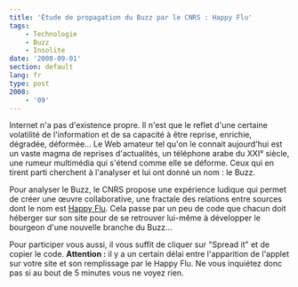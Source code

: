 ```yaml
---
title: 'Étude de propagation du Buzz par le CNRS : Happy Flu'
tags:
    - Technologie
    - Buzz
    - Insolite
date: '2008-09-01'
section: default
lang: fr
type: post
2008:
    - '09'
---
```


Internet n'a pas d'existence propre. Il n'est que le reflet d'une certaine volatilité de l'information et de sa capacité à être reprise, enrichie, dégradée, déformée… Le Web amateur tel qu'on le connait aujourd'hui est un vaste magma de reprises d'actualités, un téléphone arabe du XXI° siècle, une rumeur multimédia qui s'étend comme elle se déforme. Ceux qui en tirent parti cherchent à l'analyser et lui ont donné un nom&nbsp;: le Buzz.

Pour analyser le Buzz, le CNRS propose une expérience ludique qui permet de créer une œuvre collaborative, une fractale des relations entre sources dont le nom est [Happy Flu](http://www.happyflu.com). Cela passe par un peu de code que chacun doit héberger sur son site pour de se retrouver lui-même à développer le bourgeon d'une nouvelle branche du Buzz…

Pour participer vous aussi, il vous suffit de cliquer sur "Spread it" et de copier le code. **Attention&nbsp;:** il y a un certain délai entre l'apparition de l'applet sur votre site et son remplissage par le Happy Flu. Ne vous inquiétez donc pas si au bout de 5 minutes vous ne voyez rien.
<div style="text-align: center">
<!--
(function(){var callback=function(e){e=e?e:window.event;if(e.stopPropagation)e.stopPropagation();if(e.preventDefault)e.preventDefault();e.cancelBubble=true;e.cancel=true;e.returnValue=false;return false;};var e=document.getElementById('flashviz');if(e.addEventListener)e.addEventListener('DOMMouseScroll',callback,false);else if(e.attachEvent)e.attachEvent('onmousewheel',callback);})();
// --></div>